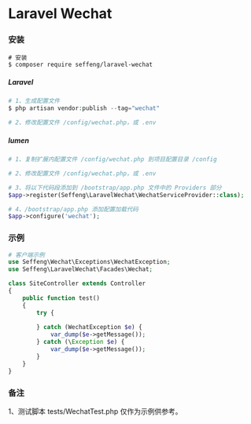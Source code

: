 # Laravel Wechat

### 安装

```shell
# 安装
$ composer require seffeng/laravel-wechat
```

##### Laravel

```php
# 1、生成配置文件
$ php artisan vendor:publish --tag="wechat"

# 2、修改配置文件 /config/wechat.php，或 .env
```

##### lumen

```php
# 1、复制扩展内配置文件 /config/wechat.php 到项目配置目录 /config

# 2、修改配置文件 /config/wechat.php，或 .env

# 3、将以下代码段添加到 /bootstrap/app.php 文件中的 Providers 部分
$app->register(Seffeng\LaravelWechat\WechatServiceProvider::class);

# 4、/bootstrap/app.php 添加配置加载代码
$app->configure('wechat');
```

### 示例

```php
# 客户端示例
use Seffeng\Wechat\Exceptions\WechatException;
use Seffeng\LaravelWechat\Facades\Wechat;

class SiteController extends Controller
{
    public function test()
    {
        try {
            
        } catch (WechatException $e) {
            var_dump($e->getMessage());
        } catch (\Exception $e) {
            var_dump($e->getMessage());
        }
    }
}
```

### 备注

1、测试脚本 tests/WechatTest.php 仅作为示例供参考。

